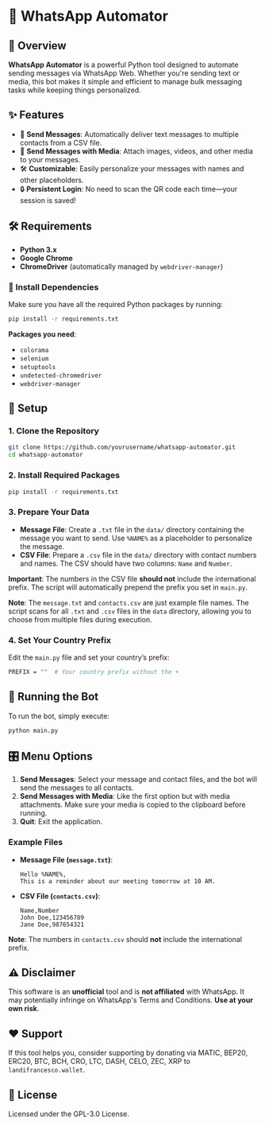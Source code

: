 
# 🚀 WhatsApp Automator

## 📖 Overview

**WhatsApp Automator** is a powerful Python tool designed to automate sending messages via WhatsApp Web. Whether you're sending text or media, this bot makes it simple and efficient to manage bulk messaging tasks while keeping things personalized.

## ✨ Features

- 📩 **Send Messages**: Automatically deliver text messages to multiple contacts from a CSV file.
- 🎥 **Send Messages with Media**: Attach images, videos, and other media to your messages.
- 🛠️ **Customizable**: Easily personalize your messages with names and other placeholders.
- 🔒 **Persistent Login**: No need to scan the QR code each time—your session is saved!

## 🛠️ Requirements

- **Python 3.x**
- **Google Chrome**
- **ChromeDriver** (automatically managed by `webdriver-manager`)

### 🧰 Install Dependencies

Make sure you have all the required Python packages by running:

```bash
pip install -r requirements.txt
```

**Packages you need**:
- `colorama`
- `selenium`
- `setuptools`
- `undetected-chromedriver`
- `webdriver-manager`

## 🚀 Setup

### 1. Clone the Repository

```bash
git clone https://github.com/yourusername/whatsapp-automator.git
cd whatsapp-automator
```

### 2. Install Required Packages

```bash
pip install -r requirements.txt
```

### 3. Prepare Your Data

- **Message File**: Create a `.txt` file in the `data/` directory containing the message you want to send. Use `%NAME%` as a placeholder to personalize the message.
- **CSV File**: Prepare a `.csv` file in the `data/` directory with contact numbers and names. The CSV should have two columns: `Name` and `Number`.

**Important**: The numbers in the CSV file **should not** include the international prefix. The script will automatically prepend the prefix you set in `main.py`.

**Note**: The `message.txt` and `contacts.csv` are just example file names. The script scans for all `.txt` and `.csv` files in the `data` directory, allowing you to choose from multiple files during execution.

### 4. Set Your Country Prefix

Edit the `main.py` file and set your country’s prefix:

```bash
PREFIX = ""  # Your country prefix without the +
```

## 🚀 Running the Bot

To run the bot, simply execute:

```bash
python main.py
```

## 🎛️ Menu Options

1. **Send Messages**: Select your message and contact files, and the bot will send the messages to all contacts.
2. **Send Messages with Media**: Like the first option but with media attachments. Make sure your media is copied to the clipboard before running.
3. **Quit**: Exit the application.

### Example Files

- **Message File (`message.txt`)**:
  ```text
  Hello %NAME%,
  This is a reminder about our meeting tomorrow at 10 AM.
  ```

- **CSV File (`contacts.csv`)**:
  ```csv
  Name,Number
  John Doe,123456789
  Jane Doe,987654321
  ```

**Note**: The numbers in `contacts.csv` should **not** include the international prefix.

## ⚠️ Disclaimer

This software is an **unofficial** tool and is **not affiliated** with WhatsApp. It may potentially infringe on WhatsApp's Terms and Conditions. **Use at your own risk**.

## ❤️ Support

If this tool helps you, consider supporting by donating via MATIC, BEP20, ERC20, BTC, BCH, CRO, LTC, DASH, CELO, ZEC, XRP to `landifrancesco.wallet`.

## 📜 License

Licensed under the GPL-3.0 License.
